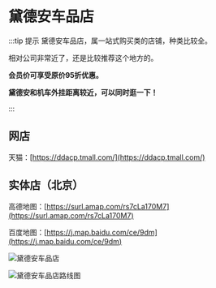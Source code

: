 # 黛德安车品店

:::tip 提示
黛德安车品店，属一站式购买类的店铺，种类比较全。

相对公司非常近了，还是比较推荐这个地方的。

**会员价可享受原价95折优惠。**

**黛德安和机车外挂距离较近，可以同时逛一下！**

:::

## 网店

天猫：[https://ddacp.tmall.com/](https://ddacp.tmall.com/)

## 实体店（北京）

高德地图：[https://surl.amap.com/rs7cLa170M7](https://surl.amap.com/rs7cLa170M7)

百度地图：[https://j.map.baidu.com/ce/9dm](https://j.map.baidu.com/ce/9dm)

![黛德安车品店](https://gitee.com/zhou/MoYouClubPic/raw/master/20210401160622.jpeg)

![黛德安车品店路线图](https://gitee.com/zhou/MoYouClubPic/raw/master/20210401160636.png)